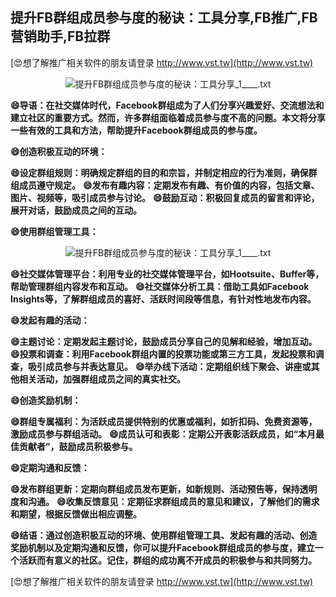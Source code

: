## **提升FB群组成员参与度的秘诀：工具分享,FB推广,FB营销助手,FB拉群**

[😍想了解推广相关软件的朋友请登录 http://www.vst.tw](http://www.vst.tw)

 <center><img src="https://vst.tw/MP4/tuiguang/png/6.png" alt="提升FB群组成员参与度的秘诀：工具分享_1____.txt"></center>

**😄导语：在社交媒体时代，Facebook群组成为了人们分享兴趣爱好、交流想法和建立社区的重要方式。然而，许多群组面临着成员参与度不高的问题。本文将分享一些有效的工具和方法，帮助提升Facebook群组成员的参与度。**

**😄创造积极互动的环境：**

**😄设定群组规则：明确规定群组的目的和宗旨，并制定相应的行为准则，确保群组成员遵守规定。**
**😄发布有趣内容：定期发布有趣、有价值的内容，包括文章、图片、视频等，吸引成员参与讨论。**
**😄鼓励互动：积极回复成员的留言和评论，展开对话，鼓励成员之间的互动。**

**😄使用群组管理工具：**

 <center><img src="https://vst.tw/MP4/tuiguang/png/3.png" alt="提升FB群组成员参与度的秘诀：工具分享_1____.txt"></center>

**😄社交媒体管理平台：利用专业的社交媒体管理平台，如Hootsuite、Buffer等，帮助管理群组内容发布和互动。**
**😄社交媒体分析工具：借助工具如Facebook Insights等，了解群组成员的喜好、活跃时间段等信息，有针对性地发布内容。**

**😄发起有趣的活动：**

**😄主题讨论：定期发起主题讨论，鼓励成员分享自己的见解和经验，增加互动。**
**😄投票和调查：利用Facebook群组内置的投票功能或第三方工具，发起投票和调查，吸引成员参与并表达意见。**
**😄举办线下活动：定期组织线下聚会、讲座或其他相关活动，加强群组成员之间的真实社交。**

**😄创造奖励机制：**

**😄群组专属福利：为活跃成员提供特别的优惠或福利，如折扣码、免费资源等，激励成员参与群组活动。**
**😄成员认可和表彰：定期公开表彰活跃成员，如“本月最佳贡献者”，鼓励成员积极参与。**

**😄定期沟通和反馈：**

**😄发布群组更新：定期向群组成员发布更新，如新规则、活动预告等，保持透明度和沟通。**
**😄收集反馈意见：定期征求群组成员的意见和建议，了解他们的需求和期望，根据反馈做出相应调整。**

**😄结语：通过创造积极互动的环境、使用群组管理工具、发起有趣的活动、创造奖励机制以及定期沟通和反馈，你可以提升Facebook群组成员的参与度，建立一个活跃而有意义的社区。记住，群组的成功离不开成员的积极参与和共同努力。**

[😍想了解推广相关软件的朋友请登录 http://www.vst.tw](http://www.vst.tw)



